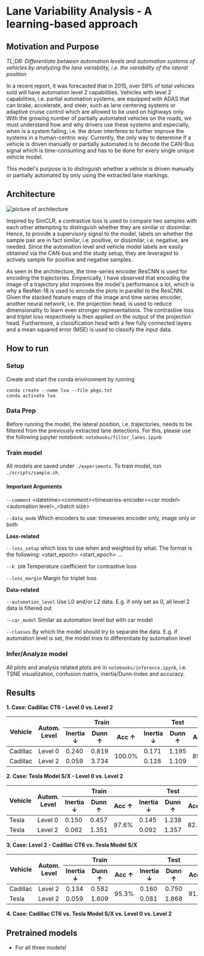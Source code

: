 # Lane Variability Analysis - A learning-based approach

## Motivation and Purpose

*TL;DR: Differentiate between automation levels and automation systems of vehicles by analyzing the lane variability, i.e. the variability of the lateral position*

In a recent report, it was forecasted that in 2015, over 59\% of total vehicles sold will have automation level 2 capabilities. Vehicles with level 2 capabilities, i.e. partial automation systems, are equipped with ADAS that can brake, accelerate, and steer, such as lane centering systems or adaptive cruise control which are allowed to be used on highways only. With the growing number of partially automated vehicles on the roads, we must understand how and why drivers use these systems and especially, when is a system failing, i.e. the driver interferes to further improve the systems in a human-centric way. Currently, the only way to determine if a vehicle is driven manually or partially automated is to decode the CAN-Bus signal which is time-consuming and has to be done for every single unique vehicle model.

This model's purpose is to distinguish whether a vehicle is driven manually or partially automated by only using the extracted lane markings.

## Architecture
![picture of architecture](assets/lva-architecture.jpg)

Inspired by SimCLR, a contrastive loss is used to compare two samples with each other attempting to distinguish whether they are similar or dissimilar. Hence, to provide a supervisory signal to the model, labels on whether the sample pair are in fact similar, i.e. positive, or dissimilar, i.e. negative, are needed. Since the automation level and vehicle model labels are easily obtained via the CAN-bus and the study setup, they are leveraged to actively sample for positive and negative samples.

As seen in the architecture, the time-series encoder ResCNN is used for encoding the trajectories. Emperically, I have observed that encoding the image of a trajectory plot improves the model's performance a lot, which is why a ResNet-18 is used to encode the plots in parallel to the ResCNN. Given the stacked feature maps of the image and time series encoder, another neural network, i.e. the projection head, is used to reduce dimensionality to learn even stronger representations. The contrastive loss and triplet loss respectively is then applied on the output of the projection head. Furthermore, a classification head with a few fully connected layers and a mean squared error (MSE) is used to classify the input data.

## How to run

### Setup

Create and start the conda environment by running

```
conda create --name lva --file pkgs.txt
conda activate lva
```

### Data Prep
Before running the model, the lateral position, i.e. trajectories, needs to be filtered from the previously extracted lane detections. For this, please use the following jupyter notebook: `notebooks/filter_lanes.ipynb`

### Train model

All models are saved under `./experiments`. To train model, run `./scripts/sample.sh`.

#### Important Arguments

`--comment` \<datetime>_\<comment>_\<timeseries-encoder>_\<car model>_\<automation level>_\<batch size>

`--data_mode` Which encoders to use: timeseries encoder only, image only or both

**Loss-related**

`--loss_setup` which loss to use when and weighted by what. The format is the following: <loss-function> <start_epoch> <loss-function> <start_epoch> ...

`--k 100` Temperature coefficient for contrastive loss

`--loss_margin` Margin for triplet loss

**Data-related**

`--automation_level` Use L0 and/or L2 data. E.g. if only set as 0, all level 2 data is filtered out

`--car_model` Similar as automation level but with car model

`--classes` By which the model should try to separate the data. E.g. if automation level is set, the model tries to differentiate by automation level

### Infer/Analyze model

All plots and analysis related plots are in `notebooks/inference.ipynb`, i.e. TSNE visualization, confusion matrix, inertia/Dunn-Index and accuracy.

## Results

**1. Case: Cadillac CT6 - Level 0 vs. Level 2**

<table>
    <thead>
        <tr>
            <th rowspan=2>Vehicle</th>
            <th rowspan=2>Autom. Level</th>
            <th colspan=3 style="text-align:center">Train</th>
            <th colspan=3 style="text-align:center">Test</th>
        </tr>
        <tr>
            <th>Inertia &#8595;</th>
            <th>Dunn &#8593;</th>
            <th>Acc &#8593;</th>
            <th>Inertia &#8595;</th>
            <th>Dunn &#8593;</th>
            <th>Acc &#8593;</th>
        </tr>
    </thead>
    <tbody>
        <tr>
            <td>Cadillac</td>
            <td>Level 0</td>
            <td>0.240</td>
            <td>0.819</td>
            <td rowspan=2>100.0%</td>
            <td>0.171</td>
            <td>1.195</td>
            <td rowspan=2>85.1%</td>
        </tr>
        <tr>
            <td>Cadillac</td>
            <td>Level 2</td>
            <td>0.059</td>
            <td>3.734</td>
            <td>0.128</td>
            <td>1.109</td>
        </tr>
    </tbody>
</table>

**2. Case: Tesla Model S/X - Level 0 vs. Level 2**


<table>
    <thead>
        <tr>
            <th rowspan=2>Vehicle</th>
            <th rowspan=2>Autom. Level</th>
            <th colspan=3 style="text-align:center">Train</th>
            <th colspan=3 style="text-align:center">Test</th>
        </tr>
        <tr>
            <th>Inertia &#8595;</th>
            <th>Dunn &#8593;</th>
            <th>Acc &#8593;</th>
            <th>Inertia &#8595;</th>
            <th>Dunn &#8593;</th>
            <th>Acc &#8593;</th>
        </tr>
    </thead>
    <tbody>
        <tr>
            <td>Tesla</td>
            <td>Level 0</td>
            <td>0.150</td>
            <td>0.457</td>
            <td rowspan=2>97.6%</td>
            <td>0.145</td>
            <td>1.238</td>
            <td rowspan=2>82.4%</td>
        </tr>
        <tr>
            <td>Tesla</td>
            <td>Level 2</td>
            <td>0.062</td>
            <td>1.351</td>
            <td>0.092</td>
            <td>1.357</td>
        </tr>
    </tbody>
</table>

**3. Case: Level 2 - Cadillac CT6 vs. Tesla Model S/X**


<table>
    <thead>
        <tr>
            <th rowspan=2>Vehicle</th>
            <th rowspan=2>Autom. Level</th>
            <th colspan=3 style="text-align:center">Train</th>
            <th colspan=3 style="text-align:center">Test</th>
        </tr>
        <tr>
            <th>Inertia &#8595;</th>
            <th>Dunn &#8593;</th>
            <th>Acc &#8593;</th>
            <th>Inertia &#8595;</th>
            <th>Dunn &#8593;</th>
            <th>Acc &#8593;</th>
        </tr>
    </thead>
    <tbody>
        <tr>
            <td>Cadillac</td>
            <td>Level 2</td>
            <td>0.134</td>
            <td>0.582</td>
            <td rowspan=2>95.3%</td>
            <td>0.160</td>
            <td>0.750</td>
            <td rowspan=2>91.9%</td>
        </tr>
        <tr>
            <td>Tesla</td>
            <td>Level 2</td>
            <td>0.059</td>
            <td>1.609</td>
            <td>0.081</td>
            <td>1.868</td>
        </tr>
    </tbody>
</table>

**4. Case: Cadillac CT6 vs. Tesla Model S/X vs. Level 0 vs. Level 2**

## Pretrained models

- For all three models!
